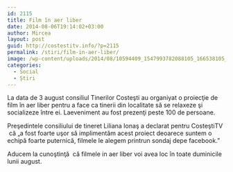 ```yaml
---
id: 2115
title: Film în aer liber
date: 2014-08-06T19:14:02+03:00
author: Mircea
layout: post
guid: http://costestitv.info/?p=2115
permalink: /stiri/film-in-aer-liber/
image: /wp-content/uploads/2014/08/10594409_1547993782088105_166538105_o.jpg
categories:
  - Social
  - Știri
---
```

La data de 3 august consiliul Tinerilor Costeşti au organiyat o proiecţie de film în aer liber pentru a face ca tinerii din localitate să se relaxeze şi socializeze între ei. Laeveniment au fost prezenţi peste 100 de persoane.<!--more-->

Preşedintele consiliului de tineret Liliana Ionaş a declarat pentru CosteştiTV  că &#8222;a fost foarte uşor să implimentăm acest proiect deoarece suntem o echipă foarte puternică, filmele le alegem printrun sondaj depe facebook.&#8221;

Aducem la cunoştinţă  că filmele in aer liber voi avea loc în toate duminicile lunii august.